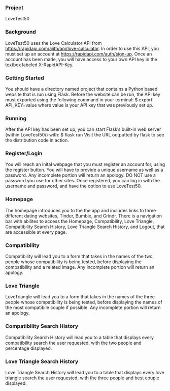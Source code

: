 ### Project
LoveTest50

### Background
LoveTest50 uses the Love Calculator API from https://rapidapi.com/ajith/api/love-calculator. In order to use this API, you must set up an account at https://rapidapi.com/auth/sign-up. Once an account has been made, you will have access to your own API key in the textbox labeled X-RapidAPI-Key.

### Getting Started
You should have a directory named project that contains a Python based website that is run using Flask. Before the website can be run, the API key must exported using the following command in your terminal:   $ export API_KEY=value
where value is your API key that was previously set up.

### Running
After the API key has been set up, you can start Flask’s built-in web server (within LoveTest50/) with:    $ flask run
Visit the URL outputted by flask to see the distribution code in action. 

### Register/Login
You will reach an inital webpage that you must register an account for, using the register button. You will have to provide a unique username as well as a password. Any incomplete portion will return an apology. DO NOT use a password you use for other sites. Once registered, you can log in with the username and password, and have the option to use LoveTest50.

### Homepage
The homepage introduces you to the the app and includes links to three different dating websites, Tinder, Bumble, and Grindr. There is a navigation bar with abilites to access the Homepage, Compatibility, Love Triangle, Compatibility Search History, Love Triangle Search History, and Logout, that are accessible at every page.

### Compatibility
Compatibility will lead you to a form that takes in the names of the two people whose compatibility is being tested, before displaying the compatibility and a related image. Any incomplete portion will return an apology.

### Love Triangle
LoveTriangle will lead you to a form that takes in the names of the three people whose compatibility is being tested, before displaying the names of the most compatibile couple if possible. Any incomplete portion will return an apology.

### Compatibility Search History
Compatibility Search History will lead you to a table that displays every compatibility search the user requested, with the two people and percentage displayed.

### Love Triangle Search History
Love Triangle Search History will lead you to a table that displays every love triangle search the user requested, with the three people and best couple displayed.
